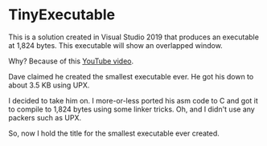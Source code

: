 # TinyExecutable
This is a solution created in Visual Studio 2019 that produces an executable at 1,824 bytes. This executable will show an overlapped window.

Why? Because of this [YouTube video](https://www.youtube.com/watch?v=b0zxIfJJLAY).

Dave claimed he created the smallest executable ever. He got his down to about 3.5 KB using UPX.

I decided to take him on. I more-or-less ported his asm code to C and got it to compile to 1,824 bytes using some linker tricks. Oh, and I didn't use any packers such as UPX.

So, now I hold the title for the smallest executable ever created.